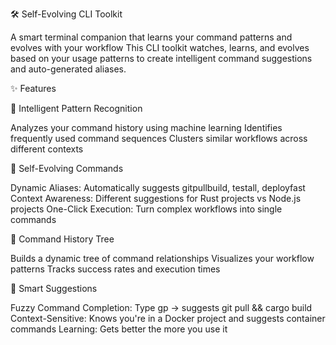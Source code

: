 🛠️ Self-Evolving CLI Toolkit

A smart terminal companion that learns your command patterns and evolves with your workflow
This CLI toolkit watches, learns, and evolves based on your usage patterns to create intelligent command suggestions and auto-generated aliases.

✨ Features

🧠 Intelligent Pattern Recognition

Analyzes your command history using machine learning
Identifies frequently used command sequences
Clusters similar workflows across different contexts

🔄 Self-Evolving Commands

Dynamic Aliases: Automatically suggests gitpullbuild, testall, deployfast
Context Awareness: Different suggestions for Rust projects vs Node.js projects
One-Click Execution: Turn complex workflows into single commands

🌳 Command History Tree

Builds a dynamic tree of command relationships
Visualizes your workflow patterns
Tracks success rates and execution times

🎯 Smart Suggestions

Fuzzy Command Completion: Type gp → suggests git pull && cargo build
Context-Sensitive: Knows you're in a Docker project and suggests container commands
Learning: Gets better the more you use it
